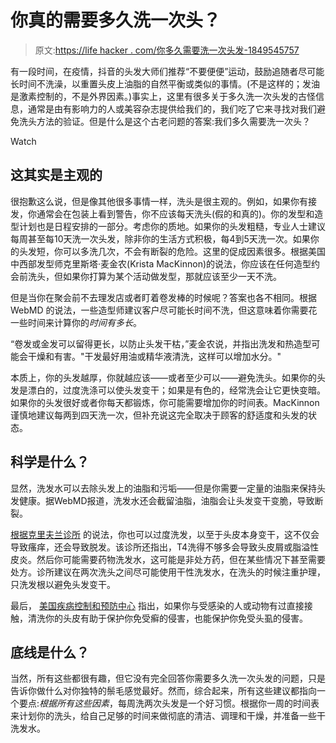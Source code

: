 # 你真的需要多久洗一次头？

> 原文:[https://life hacker . com/你多久需要洗一次头发-1849545757](https://lifehacker.com/how-often-do-you-really-need-to-wash-your-hair-1849545757)

有一段时间，在疫情，抖音的头发大师们推荐“不要便便”运动，鼓励追随者尽可能长时间不洗澡，以重置头皮上油脂的自然平衡或类似的事情。(不是这样的；发油是激素控制的，不是外界因素。)事实上，这里有很多关于多久洗一次头发的古怪信息，通常是由有影响力的人或美容杂志提供给我们的，我们吃了它来寻找对我们避免洗头方法的验证。但是什么是这个古老问题的答案:我们多久需要洗一次头？

Watch

## **这其实是主观的**

很抱歉这么说，但是像其他很多事情一样，洗头是很主观的。例如，如果你有接发，你通常会在包装上看到警告，你不应该每天洗头(假的和真的)。你的发型和造型计划也是日程安排的一部分。考虑你的质地。如果你的头发粗糙，专业人士建议每周甚至每10天洗一次头发，除非你的生活方式积极，每4到5天洗一次。如果你的头发短，你可以多洗几次，不会有断裂的危险。这里的促成因素很多。根据美国中西部发型师克里斯塔·麦金农(Krista MacKinnon)的说法，你应该在任何造型约会前洗头，但如果你打算为某个活动做发型，那就应该至少一天不洗。

但是当你在聚会前不去理发店或者盯着卷发棒的时候呢？答案也各不相同。根据WebMD 的说法，一些造型师建议客户尽可能长时间不洗，但这意味着你需要花一些时间来计算你的*时间有多长*。

“卷发或金发可以留得更长，以防止头发干枯，”麦金农说，并指出洗发和热造型可能会干燥和有害。"干发最好用油或精华液清洗，这样可以增加水分。"

本质上，你的头发越厚，你就越应该——或者至少可以——避免洗头。如果你的头发是漂白的，过度洗涤可以使头发变干；如果是有色的，经常洗会让它更快变暗。如果你的头发很好或者你每天都锻炼，你可能需要增加你的时间表。MacKinnon谨慎地建议每两到四天洗一次，但补充说这完全取决于顾客的舒适度和头发的状态。

## **科学是什么？**

显然，洗发水可以去除头发上的油脂和污垢——但是你需要一定量的油脂来保持头发健康。据WebMD报道，洗发水还会截留油脂，油脂会让头发变干变脆，导致断裂。

[根据克里夫兰诊所](https://health.clevelandclinic.org/the-dirty-truth-about-washing-your-hair/) 的说法，你也可以过度洗发，以至于头皮本身变干，这不仅会导致瘙痒，还会导致脱发。该诊所还指出，T4洗得不够多会导致头皮屑或脂溢性皮炎。然后你可能需要药物洗发水，这可能是非处方药，但在某些情况下甚至需要处方。诊所建议在两次洗头之间尽可能使用干性洗发水，在洗头的时候注重护理，只洗发根以避免头发变干。

最后， [美国疾病控制和预防中心](https://www.cdc.gov/hygiene/personal-hygiene/hair-scalp.html) 指出，如果你与受感染的人或动物有过直接接触，清洗你的头皮有助于保护你免受癣的侵害，也能保护你免受头虱的侵害。

## **底线是什么？**

当然，所有这些都很有趣，但它没有完全回答你需要多久洗一次头发的问题，只是告诉你做什么对你独特的鬃毛感觉最好。然而，综合起来，所有这些建议都指向一个要点:*根据所有这些因素*，每周洗两次头发是一个好习惯。根据你一周的时间表来计划你的洗头，给自己足够的时间来做彻底的清洁、调理和干燥，并准备一些干洗发水。